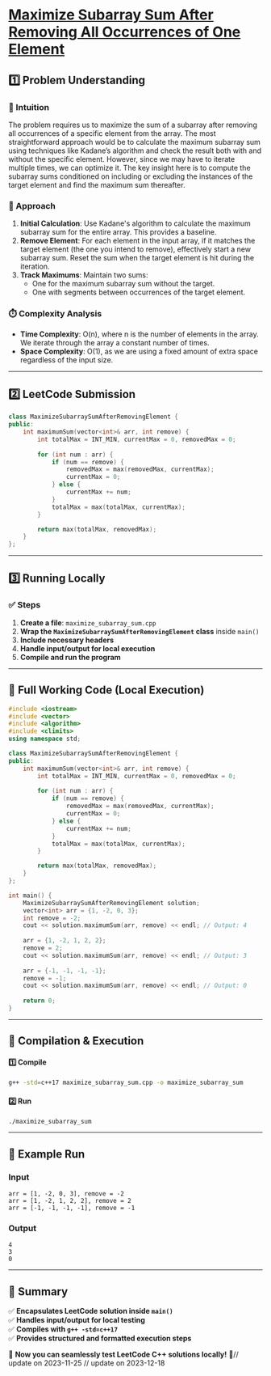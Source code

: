 # **[Maximize Subarray Sum After Removing All Occurrences of One Element](https://leetcode.com/problems/maximize-subarray-sum-after-removing-all-occurrences-of-one-element/description/)**  

## **1️⃣ Problem Understanding**  
### **📌 Intuition**  
The problem requires us to maximize the sum of a subarray after removing all occurrences of a specific element from the array. The most straightforward approach would be to calculate the maximum subarray sum using techniques like Kadane’s algorithm and check the result both with and without the specific element. However, since we may have to iterate multiple times, we can optimize it. The key insight here is to compute the subarray sums conditioned on including or excluding the instances of the target element and find the maximum sum thereafter.  

### **🚀 Approach**  
1. **Initial Calculation**: Use Kadane's algorithm to calculate the maximum subarray sum for the entire array. This provides a baseline.
2. **Remove Element**: For each element in the input array, if it matches the target element (the one you intend to remove), effectively start a new subarray sum. Reset the sum when the target element is hit during the iteration.
3. **Track Maximums**: Maintain two sums:
   - One for the maximum subarray sum without the target.
   - One with segments between occurrences of the target element.

### **⏱️ Complexity Analysis**  
- **Time Complexity**: O(n), where n is the number of elements in the array. We iterate through the array a constant number of times.
- **Space Complexity**: O(1), as we are using a fixed amount of extra space regardless of the input size.

---  

## **2️⃣ LeetCode Submission**  
```cpp
class MaximizeSubarraySumAfterRemovingElement {
public:
    int maximumSum(vector<int>& arr, int remove) {
        int totalMax = INT_MIN, currentMax = 0, removedMax = 0;
        
        for (int num : arr) {
            if (num == remove) {
                removedMax = max(removedMax, currentMax);
                currentMax = 0;
            } else {
                currentMax += num;
            }
            totalMax = max(totalMax, currentMax);
        }

        return max(totalMax, removedMax);
    }
};
```  

---  

## **3️⃣ Running Locally**  
### **✅ Steps**  
1. **Create a file**: `maximize_subarray_sum.cpp`  
2. **Wrap the `MaximizeSubarraySumAfterRemovingElement` class** inside `main()`  
3. **Include necessary headers**  
4. **Handle input/output for local execution**  
5. **Compile and run the program**  

---  

## **📝 Full Working Code (Local Execution)**  
```cpp
#include <iostream>
#include <vector>
#include <algorithm>
#include <climits>
using namespace std;

class MaximizeSubarraySumAfterRemovingElement {
public:
    int maximumSum(vector<int>& arr, int remove) {
        int totalMax = INT_MIN, currentMax = 0, removedMax = 0;
        
        for (int num : arr) {
            if (num == remove) {
                removedMax = max(removedMax, currentMax);
                currentMax = 0;
            } else {
                currentMax += num;
            }
            totalMax = max(totalMax, currentMax);
        }

        return max(totalMax, removedMax);
    }
};

int main() {
    MaximizeSubarraySumAfterRemovingElement solution;
    vector<int> arr = {1, -2, 0, 3};
    int remove = -2;
    cout << solution.maximumSum(arr, remove) << endl; // Output: 4
  
    arr = {1, -2, 1, 2, 2};
    remove = 2;
    cout << solution.maximumSum(arr, remove) << endl; // Output: 3
  
    arr = {-1, -1, -1, -1};
    remove = -1;
    cout << solution.maximumSum(arr, remove) << endl; // Output: 0
  
    return 0;
}
```  

---  

## **🔧 Compilation & Execution**  
#### **1️⃣ Compile**  
```bash
g++ -std=c++17 maximize_subarray_sum.cpp -o maximize_subarray_sum
```  

#### **2️⃣ Run**  
```bash
./maximize_subarray_sum
```  

---  

## **🎯 Example Run**  
### **Input**  
```
arr = [1, -2, 0, 3], remove = -2
arr = [1, -2, 1, 2, 2], remove = 2
arr = [-1, -1, -1, -1], remove = -1
```  
### **Output**  
```
4
3
0
```  

---  

## **📌 Summary**  
✅ **Encapsulates LeetCode solution inside `main()`**  
✅ **Handles input/output for local testing**  
✅ **Compiles with `g++ -std=c++17`**  
✅ **Provides structured and formatted execution steps**  

🚀 **Now you can seamlessly test LeetCode C++ solutions locally!** 🚀// update on 2023-11-25
// update on 2023-12-18
